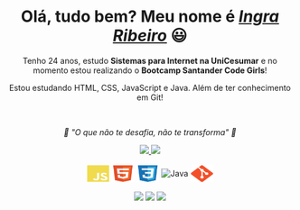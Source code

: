 <div>
  <h1 align="center">Olá, tudo bem? Meu nome é <a href="https://www.linkedin.com/in/ingra-ribeiro-de-morais/"><i>Ingra Ribeiro</i></a> 😃️</h1>
  <p align="center">Tenho 24 anos, estudo <b>Sistemas para Internet na UniCesumar</b> e no momento estou realizando o <b>Bootcamp Santander Code Girls</b>!
  </a><br>
  <p align="center">Estou estudando HTML, CSS, JavaScript e Java. Além de ter conhecimento em Git!</h2>
</div>
</a><br>
  <p align="center"><i>💜 "O que não te desafia, não te transforma" 💜</i></h2>
</div>


<div align="center">
  <a href="https://github.com/ingrarib">
    <img height="150em" src="https://github-readme-stats.vercel.app/api?username=ingrarib&count_private=true&include_all_commits=true&show_icons=true&theme=codeSTACKr&hide_border=false&show_owner=true"/>
    <img height="150em" src="https://github-readme-stats.vercel.app/api/top-langs/?username=ingrarib&theme=codeSTACKr&hide_border=false&&layout=compact"/>
  </a>
</div>

<div align="center" valign="top"><br>
  <img align="center" alt="Js" height="30" width="40" src="https://raw.githubusercontent.com/devicons/devicon/master/icons/javascript/javascript-plain.svg">
  <img align="center" alt="HTML" height="30" width="40" src="https://raw.githubusercontent.com/devicons/devicon/master/icons/html5/html5-original.svg">
  <img align="center" alt="CSS" height="30" width="40" src="https://raw.githubusercontent.com/devicons/devicon/master/icons/css3/css3-original.svg">
  <img align="center" alt="Java" height="30" width="40"src="https://cdn.jsdelivr.net/gh/devicons/devicon/icons/java/java-original.svg" />
  <img align="center" alt="git" height="30" width="40" src="https://raw.githubusercontent.com/devicons/devicon/master/icons/git/git-original.svg">
  </div><br>

<div align="center">
    <a href="https://www.instagram.com/ingrarcm/" target="_blank"><img src="https://img.shields.io/badge/-Instagram-%23E4405F?style=for-the-badge&logo=instagram&logoColor=white" target="_blank"></a>
  <a href="https://www.linkedin.com/in/ingra-ribeiro-de-morais/" target="_blank"><img src="https://img.shields.io/badge/-LinkedIn-%230077B5?style=for-the-badge&logo=linkedin&logoColor=white" target="_blank"></a> 
  <a href="ingrarib98@gmail.com"><img src="https://img.shields.io/badge/-Gmail-%23333?style=for-the-badge&logo=gmail&logoColor=white" target="_blank"></a>
</div>


  

